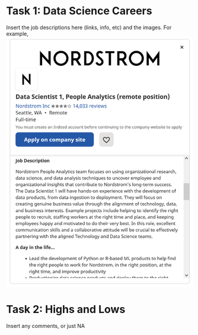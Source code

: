 # Task 1: Data Science Careers

Insert the job descriptions here (links, info, etc) and the images.
For example, ![this image](./images/NordstromJob.PNG)



# Task 2: Highs and Lows

Insert any comments, or just NA
